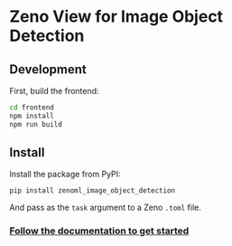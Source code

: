 # Zeno View for Image Object Detection

## Development

First, build the frontend:

```bash
cd frontend
npm install
npm run build
```

## Install

Install the package from PyPI:

```
pip install zenoml_image_object_detection
```

And pass as the `task` argument to a Zeno `.toml` file.

### [Follow the documentation to get started](https://dig.cmu.edu/zeno/intro.html)
